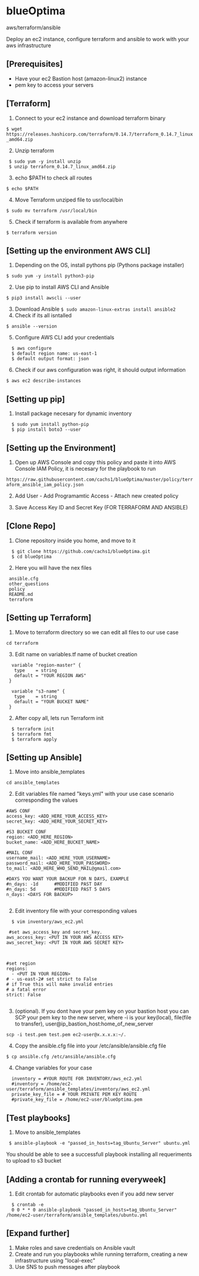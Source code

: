 # blueOptima
aws/terraform/ansible

Deploy an ec2 instance, configure terraform and ansible to work with your aws infrastructure

## [Prerequisites]
- Have your ec2 Bastion host (amazon-linux2) instance
- pem key to access your servers

## [Terraform]

1. Connect to your ec2 instance and download terraform binary

 `$ wget https://releases.hashicorp.com/terraform/0.14.7/terraform_0.14.7_linux_amd64.zip`

2. Unzip terraform
```
 $ sudo yum -y install unzip
 $ unzip terraform_0.14.7_linux_amd64.zip
```
3. echo $PATH to check all routes

  `$ echo $PATH`
  
4. Move Terraform unziped file to usr/local/bin

  `$ sudo mv terraform /usr/local/bin`
  
5. Check if terraform is available from anywhere

  `$ terraform version`
  
## [Setting up the environment AWS CLI]

1. Depending on the OS, install pythons pip (Pythons package installer)

  `$ sudo yum -y install python3-pip`
  
2. Use pip to install AWS CLI and Ansible

  `$ pip3 install awscli --user`
  
3. Download Ansible
`
  $ sudo amazon-linux-extras install ansible2
`
4. Check if its all isntalled

  `$ ansible --version`
  
5. Configure AWS CLI add your credentials
```
  $ aws configure
  $ default region name: us-east-1
  $ default output format: json
```  
6. Check if our aws configuration was right, it should output information

 `$ aws ec2 describe-instances`
 
## [Setting up pip]

1. Install package necesary for dynamic inventory
```
  $ sudo yum install python-pip
  $ pip install boto3 --user
````  
## [Setting up the Environment]

1. Open up AWS Console and copy this policy and paste it into AWS Console IAM Policy, it is necesary for the playbook to run

  `https://raw.githubusercontent.com/cachs1/blueOptima/master/policy/terraform_ansible_iam_policy.json`
   
2. Add User - Add Programamtic Access - Attach new created policy 

3. Save Access Key ID and Secret Key (FOR TERRAFORM AND ANSIBLE)

## [Clone Repo]

1. Clone repository inside you home, and move to it
```
  $ git clone https://github.com/cachs1/blueOptima.git
  $ cd blueOptima
```

2. Here you will have the nex files
```
 ansible.cfg
 other_questions
 policy
 README.md
 terraform
```
## [Setting up Terraform]

1. Move to terraform directory so we can edit all files to our use case

  `cd terraform`
  
3. Edit name on variables.tf name of bucket creation
```
  variable "region-master" {
   type    = string
   default = "YOUR REGION AWS"
 }

  variable "s3-name" {
   type    = string
   default = "YOUR BUCKET NAME" 
 }
```

2. After copy all, lets run Terraform init
```
  $ terraform init
  $ terraform fmt
  $ terraform apply
```  
## [Setting up Ansible]

1. Move into ansible_templates

  `cd ansible_templates`


2. Edit variables file named "keys.yml" with your use case scenario corresponding the values
```
#AWS CONF
access_key: <ADD_HERE_YOUR_ACCESS_KEY>
secret_key: <ADD_HERE_YOUR_SECRET_KEY>

#S3 BUCKET CONF
region: <ADD_HERE_REGION>
bucket_name: <ADD_HERE_BUCKET_NAME>

#MAIL CONF
username_mail: <ADD_HERE_YOUR_USERNAME>
password_mail: <ADD_HERE_YOUR_PASSWORD>
to_mail: <ADD_HERE_WHO_SEND_MAIL@gmail.com>

#DAYS YOU WANT YOUR BACKUP FOR N DAYS, EXAMPLE 
#n_days: -1d      #MODIFIED PAST DAY
#n_days: 5d       #MODIFIED PAST 5 DAYS
n_days: <DAYS FOR BACKUP>


```
2. Edit inventory file with your corresponding values
```
  $ vim inventory/aws_ec2.yml
 
 #set aws_access_key and secret_key.
aws_access_key: <PUT IN YOUR AWS ACCESS KEY>
aws_secret_key: <PUT IN YOUR AWS SECRET KEY>



#set region
regions: 
  - <PUT IN YOUR REGION>
# - us-east-2# set strict to False    
# if True this will make invalid entries 
# a fatal error
strict: False


```  
3. (optional). If you dont have your pem key on your bastion host you can SCP your pem key to the new server, where -i is your key(local), file(file to transfer), user@ip_bastion_host:home_of_new_server

  `scp -i test.pem test.pem ec2-user@x.x.x.x:~/.`

4. Copy the ansible.cfg file into your /etc/ansible/ansible.cfg file

  `$ cp ansible.cfg /etc/ansible/ansible.cfg`

4. Change variables for your case
```  
  inventory = #YOUR ROUTE FOR INVENTORY/aws_ec2.yml
  #inventory = /home/ec2-user/terraform/ansible_templates/inventory/aws_ec2.yml
  private_key_file = # YOUR PRIVATE PEM KEY ROUTE
  #private_key_file = /home/ec2-user/blueOptima.pem
```  

## [Test playbooks]

1. Move to ansible_templates

 ` $ ansible-playbook -e "passed_in_hosts=tag_Ubuntu_Server" ubuntu.yml`
  
You should be able to see a successfull playbook installing all requeriments to upload to s3 bucket

  
## [Adding a crontab for running everyweek]

1. Edit crontab for automatic playbooks even if you add new server
```
  $ crontab -e
  0 0 * * 0 ansible-playbook "passed_in_hosts=tag_Ubuntu_Server" /home/ec2-user/terraform/ansible_templates/ubuntu.yml
```

## [Expand further]

1. Make roles and save credentials on Ansible vault
1. Create and run you playbooks while running terraform, creating a new infrastructure using "local-exec"
2. Use SNS to push messages after playbook
  




